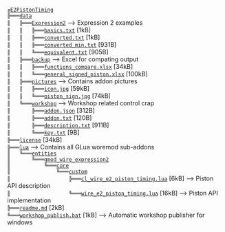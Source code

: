﻿`╔`[`E2PistonTiming`][ref-1-E2PistonTiming]  
`╠═══`[`data`][ref-2-data]  
`║   ╠═══`[`Expression2`][ref-3-Expression2] --> Expression 2 examples  
`║   ║   ╠═══`[`basics.txt`][ref-4-basics.txt] [1kB]  
`║   ║   ╠═══`[`converted.txt`][ref-5-converted.txt] [1kB]  
`║   ║   ╠═══`[`converted_min.txt`][ref-6-converted%5Fmin.txt] [931B]  
`║   ║   ╚═══`[`equivalent.txt`][ref-7-equivalent.txt] [905B]  
`║   ╠═══`[`backup`][ref-8-backup] --> Excel for compating output  
`║   ║   ╠═══`[`functions_compare.xlsx`][ref-9-functions%5Fcompare.xlsx] [34kB]  
`║   ║   ╚═══`[`general_signed_piston.xlsx`][ref-10-general%5Fsigned%5Fpiston.xlsx] [100kB]  
`║   ╠═══`[`pictures`][ref-11-pictures] --> Contains addon pictures  
`║   ║   ╠═══`[`icon.jpg`][ref-12-icon.jpg] [59kB]  
`║   ║   ╚═══`[`piston_sign.jpg`][ref-13-piston%5Fsign.jpg] [74kB]  
`║   ╚═══`[`workshop`][ref-14-workshop] --> Workshop related control crap  
`║       ╠═══`[`addon.json`][ref-15-addon.json] [312B]  
`║       ╠═══`[`addon.txt`][ref-16-addon.txt] [120B]  
`║       ╠═══`[`description.txt`][ref-17-description.txt] [911B]  
`║       ╚═══`[`key.txt`][ref-18-key.txt] [9B]  
`╠═══`[`license`][ref-19-license] [34kB]  
`╠═══`[`lua`][ref-20-lua] --> Contains all GLua woremod sub-addons  
`║   ╚═══`[`entities`][ref-21-entities]  
`║       ╚═══`[`gmod_wire_expression2`][ref-22-gmod%5Fwire%5Fexpression2]  
`║           ╚═══`[`core`][ref-23-core]  
`║               ╚═══`[`custom`][ref-24-custom]  
`║                   ╠═══`[`cl_wire_e2_piston_timing.lua`][ref-25-cl%5Fwire%5Fe2%5Fpiston%5Ftiming.lua] [6kB] --> Piston API description  
`║                   ╚═══`[`wire_e2_piston_timing.lua`][ref-26-wire%5Fe2%5Fpiston%5Ftiming.lua] [16kB] --> Piston API implementation  
`╠═══`[`readme.md`][ref-27-readme.md] [2kB]  
`╚═══`[`workshop_publish.bat`][ref-28-workshop%5Fpublish.bat] [1kB] --> Automatic workshop publisher for windows  


[ref-1-E2PistonTiming]: https://github.com/dvdvideo1234/E2PistonTiming
[ref-2-data]: https://github.com/dvdvideo1234/E2PistonTiming/blob/master/data
[ref-3-Expression2]: https://github.com/dvdvideo1234/E2PistonTiming/blob/master/data/Expression2
[ref-4-basics.txt]: https://github.com/dvdvideo1234/E2PistonTiming/blob/master/data/Expression2/basics.txt
[ref-5-converted.txt]: https://github.com/dvdvideo1234/E2PistonTiming/blob/master/data/Expression2/converted.txt
[ref-6-converted%5Fmin.txt]: https://github.com/dvdvideo1234/E2PistonTiming/blob/master/data/Expression2/converted%5Fmin.txt
[ref-7-equivalent.txt]: https://github.com/dvdvideo1234/E2PistonTiming/blob/master/data/Expression2/equivalent.txt
[ref-8-backup]: https://github.com/dvdvideo1234/E2PistonTiming/blob/master/data/backup
[ref-9-functions%5Fcompare.xlsx]: https://github.com/dvdvideo1234/E2PistonTiming/blob/master/data/backup/functions%5Fcompare.xlsx
[ref-10-general%5Fsigned%5Fpiston.xlsx]: https://github.com/dvdvideo1234/E2PistonTiming/blob/master/data/backup/general%5Fsigned%5Fpiston.xlsx
[ref-11-pictures]: https://github.com/dvdvideo1234/E2PistonTiming/blob/master/data/pictures
[ref-12-icon.jpg]: https://github.com/dvdvideo1234/E2PistonTiming/blob/master/data/pictures/icon.jpg
[ref-13-piston%5Fsign.jpg]: https://github.com/dvdvideo1234/E2PistonTiming/blob/master/data/pictures/piston%5Fsign.jpg
[ref-14-workshop]: https://github.com/dvdvideo1234/E2PistonTiming/blob/master/data/workshop
[ref-15-addon.json]: https://github.com/dvdvideo1234/E2PistonTiming/blob/master/data/workshop/addon.json
[ref-16-addon.txt]: https://github.com/dvdvideo1234/E2PistonTiming/blob/master/data/workshop/addon.txt
[ref-17-description.txt]: https://github.com/dvdvideo1234/E2PistonTiming/blob/master/data/workshop/description.txt
[ref-18-key.txt]: https://github.com/dvdvideo1234/E2PistonTiming/blob/master/data/workshop/key.txt
[ref-19-license]: https://github.com/dvdvideo1234/E2PistonTiming/blob/master/license
[ref-20-lua]: https://github.com/dvdvideo1234/E2PistonTiming/blob/master/lua
[ref-21-entities]: https://github.com/dvdvideo1234/E2PistonTiming/blob/master/lua/entities
[ref-22-gmod%5Fwire%5Fexpression2]: https://github.com/dvdvideo1234/E2PistonTiming/blob/master/lua/entities/gmod%5Fwire%5Fexpression2
[ref-23-core]: https://github.com/dvdvideo1234/E2PistonTiming/blob/master/lua/entities/gmod%5Fwire%5Fexpression2/core
[ref-24-custom]: https://github.com/dvdvideo1234/E2PistonTiming/blob/master/lua/entities/gmod%5Fwire%5Fexpression2/core/custom
[ref-25-cl%5Fwire%5Fe2%5Fpiston%5Ftiming.lua]: https://github.com/dvdvideo1234/E2PistonTiming/blob/master/lua/entities/gmod%5Fwire%5Fexpression2/core/custom/cl%5Fwire%5Fe2%5Fpiston%5Ftiming.lua
[ref-26-wire%5Fe2%5Fpiston%5Ftiming.lua]: https://github.com/dvdvideo1234/E2PistonTiming/blob/master/lua/entities/gmod%5Fwire%5Fexpression2/core/custom/wire%5Fe2%5Fpiston%5Ftiming.lua
[ref-27-readme.md]: https://github.com/dvdvideo1234/E2PistonTiming/blob/master/readme.md
[ref-28-workshop%5Fpublish.bat]: https://github.com/dvdvideo1234/E2PistonTiming/blob/master/workshop%5Fpublish.bat
